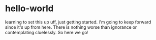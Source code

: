 # hello-world
learning to set this up
uff, just getting started. I'm going to keep forward since it's up from here. There is nothing worse than ignorance or contemplating cluelessly. So here we go!
